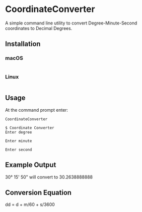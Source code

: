 # CoordinateConverter

A simple command line utility to convert Degree-Minute-Second coordinates to Decimal Degrees.

## Installation

### macOS
```
```

### Linux
```
```

## Usage

At the command prompt enter:
```
CoordinateConverter
```

```
$ Coordinate Converter
Enter degree

```

```
Enter minute

```

```
Enter second

```

## Example Output
30° 15' 50" will convert to 30.2638888888

## Conversion Equation
dd = d + m/60 + s/3600
